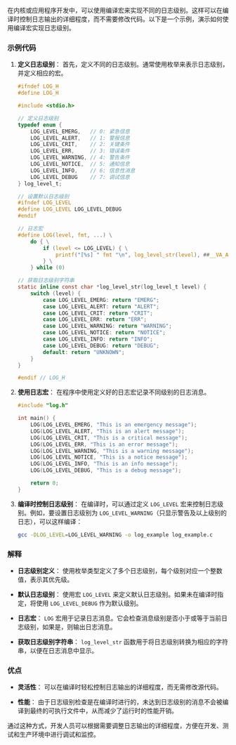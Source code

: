 在内核或应用程序开发中，可以使用编译宏来实现不同的日志级别。这样可以在编译时控制日志输出的详细程度，而不需要修改代码。以下是一个示例，演示如何使用编译宏实现日志级别。

### 示例代码

1. **定义日志级别**：
   首先，定义不同的日志级别。通常使用枚举来表示日志级别，并定义相应的宏。

   ```c
   #ifndef LOG_H
   #define LOG_H

   #include <stdio.h>

   // 定义日志级别
   typedef enum {
       LOG_LEVEL_EMERG,   // 0: 紧急信息
       LOG_LEVEL_ALERT,   // 1: 警报信息
       LOG_LEVEL_CRIT,    // 2: 关键条件
       LOG_LEVEL_ERR,     // 3: 错误条件
       LOG_LEVEL_WARNING, // 4: 警告条件
       LOG_LEVEL_NOTICE,  // 5: 通知信息
       LOG_LEVEL_INFO,    // 6: 信息性消息
       LOG_LEVEL_DEBUG    // 7: 调试信息
   } log_level_t;

   // 设置默认日志级别
   #ifndef LOG_LEVEL
   #define LOG_LEVEL LOG_LEVEL_DEBUG
   #endif

   // 日志宏
   #define LOG(level, fmt, ...) \
       do { \
           if (level <= LOG_LEVEL) { \
               printf("[%s] " fmt "\n", log_level_str(level), ##__VA_ARGS__); \
           } \
       } while (0)

   // 获取日志级别字符串
   static inline const char *log_level_str(log_level_t level) {
       switch (level) {
           case LOG_LEVEL_EMERG: return "EMERG";
           case LOG_LEVEL_ALERT: return "ALERT";
           case LOG_LEVEL_CRIT: return "CRIT";
           case LOG_LEVEL_ERR: return "ERR";
           case LOG_LEVEL_WARNING: return "WARNING";
           case LOG_LEVEL_NOTICE: return "NOTICE";
           case LOG_LEVEL_INFO: return "INFO";
           case LOG_LEVEL_DEBUG: return "DEBUG";
           default: return "UNKNOWN";
       }
   }

   #endif // LOG_H
   ```

2. **使用日志宏**：
   在程序中使用定义好的日志宏记录不同级别的日志消息。

   ```c
   #include "log.h"

   int main() {
       LOG(LOG_LEVEL_EMERG, "This is an emergency message");
       LOG(LOG_LEVEL_ALERT, "This is an alert message");
       LOG(LOG_LEVEL_CRIT, "This is a critical message");
       LOG(LOG_LEVEL_ERR, "This is an error message");
       LOG(LOG_LEVEL_WARNING, "This is a warning message");
       LOG(LOG_LEVEL_NOTICE, "This is a notice message");
       LOG(LOG_LEVEL_INFO, "This is an info message");
       LOG(LOG_LEVEL_DEBUG, "This is a debug message");

       return 0;
   }
   ```

3. **编译时控制日志级别**：
   在编译时，可以通过定义 `LOG_LEVEL` 宏来控制日志级别。例如，要设置日志级别为 `LOG_LEVEL_WARNING`（只显示警告及以上级别的日志），可以这样编译：

   ```bash
   gcc -DLOG_LEVEL=LOG_LEVEL_WARNING -o log_example log_example.c
   ```

### 解释

- **日志级别定义**：
  使用枚举类型定义了多个日志级别，每个级别对应一个整数值，表示其优先级。

- **默认日志级别**：
  使用宏 `LOG_LEVEL` 来定义默认日志级别。如果未在编译时指定，将使用 `LOG_LEVEL_DEBUG` 作为默认级别。

- **日志宏**：
  `LOG` 宏用于记录日志消息。它会检查消息级别是否小于或等于当前日志级别，如果是，则输出日志消息。

- **获取日志级别字符串**：
  `log_level_str` 函数用于将日志级别转换为相应的字符串，以便在日志消息中显示。

### 优点

- **灵活性**：
  可以在编译时轻松控制日志输出的详细程度，而无需修改源代码。

- **性能**：
  由于日志级别检查是在编译时进行的，未达到日志级别的消息不会被编译到最终的可执行文件中，从而减少了运行时的性能开销。

通过这种方式，开发人员可以根据需要调整日志输出的详细程度，方便在开发、测试和生产环境中进行调试和监控。